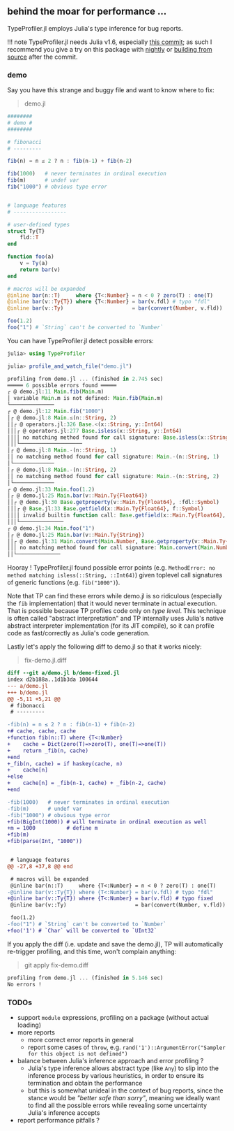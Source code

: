 ## behind the moar for performance ...

TypeProfiler.jl employs Julia's type inference for bug reports.

!!! note
    TypeProfiler.jl needs Julia v1.6, especially [this commit](https://github.com/JuliaLang/julia/commit/d5cf73ffffbab40ae06cc1ec99cac9d8e3d2b6a2);
    as such I recommend you give a try on this package with [nightly](https://julialang.org/downloads/nightlies/)
    or [building from source](https://github.com/JuliaLang/julia) after the commit.


### demo

Say you have this strange and buggy file and want to know where to fix:

> demo.jl

```julia
########
# demo #
########

# fibonacci
# ---------

fib(n) = n ≤ 2 ? n : fib(n-1) + fib(n-2)

fib(1000)   # never terminates in ordinal execution
fib(m)      # undef var
fib("1000") # obvious type error


# language features
# -----------------

# user-defined types
struct Ty{T}
    fld::T
end

function foo(a)
    v = Ty(a)
    return bar(v)
end

# macros will be expanded
@inline bar(n::T)     where {T<:Number} = n < 0 ? zero(T) : one(T)
@inline bar(v::Ty{T}) where {T<:Number} = bar(v.fdl) # typo "fdl"
@inline bar(v::Ty)                      = bar(convert(Number, v.fld))

foo(1.2)
foo("1") # `String` can't be converted to `Number`
```

You can have TypeProfiler.jl detect possible errors:

```julia
julia> using TypeProfiler

julia> profile_and_watch_file("demo.jl")

profiling from demo.jl ... (finished in 2.745 sec)
═════ 6 possible errors found ═════
┌ @ demo.jl:11 Main.fib(Main.m)
│ variable Main.m is not defined: Main.fib(Main.m)
└──────────────
┌ @ demo.jl:12 Main.fib("1000")
│┌ @ demo.jl:8 Main.≤(n::String, 2)
││┌ @ operators.jl:326 Base.<(x::String, y::Int64)
│││┌ @ operators.jl:277 Base.isless(x::String, y::Int64)
││││ no matching method found for call signature: Base.isless(x::String, y::Int64)
│││└────────────────────
│┌ @ demo.jl:8 Main.-(n::String, 1)
││ no matching method found for call signature: Main.-(n::String, 1)
│└─────────────
│┌ @ demo.jl:8 Main.-(n::String, 2)
││ no matching method found for call signature: Main.-(n::String, 2)
│└─────────────
┌ @ demo.jl:33 Main.foo(1.2)
│┌ @ demo.jl:25 Main.bar(v::Main.Ty{Float64})
││┌ @ demo.jl:30 Base.getproperty(v::Main.Ty{Float64}, :fdl::Symbol)
│││┌ @ Base.jl:33 Base.getfield(x::Main.Ty{Float64}, f::Symbol)
││││ invalid builtin function call: Base.getfield(x::Main.Ty{Float64}, f::Symbol)
│││└──────────────
┌ @ demo.jl:34 Main.foo("1")
│┌ @ demo.jl:25 Main.bar(v::Main.Ty{String})
││┌ @ demo.jl:31 Main.convert(Main.Number, Base.getproperty(v::Main.Ty{String}, :fld::Symbol)::String)
│││ no matching method found for call signature: Main.convert(Main.Number, Base.getproperty(v::Main.Ty{String}, :fld::Symbol)::String)
││└──────────────
```

Hooray !
TypeProfiler.jl found possible error points (e.g. `MethodError: no method matching isless(::String, ::Int64)`) given toplevel call signatures of generic functions (e.g. `fib("1000")`).

Note that TP can find these errors while demo.jl is so ridiculous (especially the `fib` implementation) that it would never terminate in actual execution.
That is possible because TP profiles code only on _type level_.
This technique is often called "abstract interpretation" and TP internally uses Julia's native abstract interpreter implementation (for its JIT compile), so it can profile code as fast/correctly as Julia's code generation.

Lastly let's apply the following diff to demo.jl so that it works nicely:

> fix-demo.jl.diff

```diff
diff --git a/demo.jl b/demo-fixed.jl
index d2b188a..1d1b3da 100644
--- a/demo.jl
+++ b/demo.jl
@@ -5,11 +5,21 @@
 # fibonacci
 # ---------

-fib(n) = n ≤ 2 ? n : fib(n-1) + fib(n-2)
+# cache, cache, cache
+function fib(n::T) where {T<:Number}
+    cache = Dict(zero(T)=>zero(T), one(T)=>one(T))
+    return _fib(n, cache)
+end
+_fib(n, cache) = if haskey(cache, n)
+    cache[n]
+else
+    cache[n] = _fib(n-1, cache) + _fib(n-2, cache)
+end

-fib(1000)   # never terminates in ordinal execution
-fib(m)      # undef var
-fib("1000") # obvious type error
+fib(BigInt(1000)) # will terminate in ordinal execution as well
+m = 1000          # define m
+fib(m)
+fib(parse(Int, "1000"))


 # language features
@@ -27,8 +37,8 @@ end

 # macros will be expanded
 @inline bar(n::T)     where {T<:Number} = n < 0 ? zero(T) : one(T)
-@inline bar(v::Ty{T}) where {T<:Number} = bar(v.fdl) # typo "fdl"
+@inline bar(v::Ty{T}) where {T<:Number} = bar(v.fld) # typo fixed
 @inline bar(v::Ty)                      = bar(convert(Number, v.fld))

 foo(1.2)
-foo("1") # `String` can't be converted to `Number`
+foo('1') # `Char` will be converted to `UInt32`
```

If you apply the diff (i.e. update and save the demo.jl), TP will automatically re-trigger profiling, and this time, won't complain anything:

> git apply fix-demo.diff

```julia
profiling from demo.jl ... (finished in 5.146 sec)
No errors !
```


### TODOs

- support `module` expressions, profiling on a package (without actual loading)
- more reports
  * more correct error reports in general
  * report some cases of `throw`, e.g. `rand('1')::ArgumentError("Sampler for this object is not defined")`
- balance between Julia's inference approach and error profiling ?
  - Julia's type inference allows abstract type (like `Any`) to slip into the inference process by various heuristics, in order to ensure its termination and obtain the performance
  - but this is somewhat unideal in the context of bug reports, since the stance would be _"better safe than sorry"_, meaning we ideally want to find all the possible errors while revealing some uncertainty Julia's inference accepts
- report performance pitfalls ?
